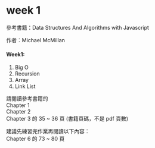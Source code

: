 week 1
===============================

參考書籍：Data Structures And Algorithms with Javascript
           
作者：Michael McMillan

#### Week1:

1. Big O
2. Recursion
3. Array
4. Link List


請閱讀參考書籍的           
Chapter 1          
Chapter 2                    
Chapter 3 的 35 ~ 36 頁 (書籍頁碼，不是 pdf 頁數)                    
                    
建議先練習完作業再閱讀以下內容：                    
Chapter 6 的 73 ~ 80 頁           